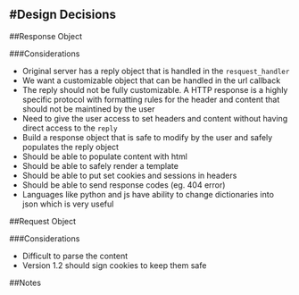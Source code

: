 #Design Decisions
-------------------------

##Response Object    

###Considerations
- Original server has a reply object that is handled in the `resquest_handler` 
- We want a customizable object that can be handled in the url callback 
- The reply should not be fully customizable. A HTTP response is a highly specific protocol with formatting rules for the header and content that should not be maintined by the user
- Need to give the user access to set headers and content without having direct access to the `reply`
- Build a response object that is safe to modify by the user and safely populates the reply object
- Should be able to populate content with html
- Should be able to safely render a template
- Should be able to put set cookies and sessions in headers
- Should be able to send response codes (eg. 404 error)
- Languages like python and js have ability to change dictionaries into json which is very useful

##Request Object

###Considerations
- Difficult to parse the content
- Version 1.2 should sign cookies to keep them safe

##Notes